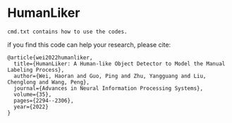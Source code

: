 # HumanLiker
```
cmd.txt contains how to use the codes.
```

if you find this code can help your research, please cite:
```
@article{wei2022humanliker,
  title={HumanLiker: A Human-like Object Detector to Model the Manual Labeling Process},
  author={Wei, Haoran and Guo, Ping and Zhu, Yangguang and Liu, Chenglong and Wang, Peng},
  journal={Advances in Neural Information Processing Systems},
  volume={35},
  pages={2294--2306},
  year={2022}
}
```
